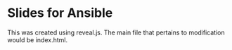 # Slides for Ansible

This was created using reveal.js. The main file that pertains to modification
would be index.html.
